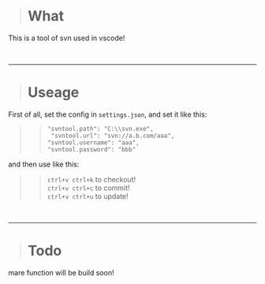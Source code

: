 ># What   
This is a tool of svn used in vscode!
>
<br>

-------

># Useage
First of all, set the config in `settings.json`, and set it like this:   
>>`"svntool.path": "C:\\svn.exe",`      
>>` "svntool.url": "svn://a.b.com/aaa",`     
>>`"svntool.username": "aaa",`    
>>`"svntool.password": "bbb"`  
>
and then use like this:    
>>`ctrl+v ctrl+k` to checkout!   
>>`ctrl+v ctrl+c` to commit!   
>>`ctrl+v ctrl+u` to update!   
>
<br>

-----

># Todo
mare function will be build soon!
>
<br>